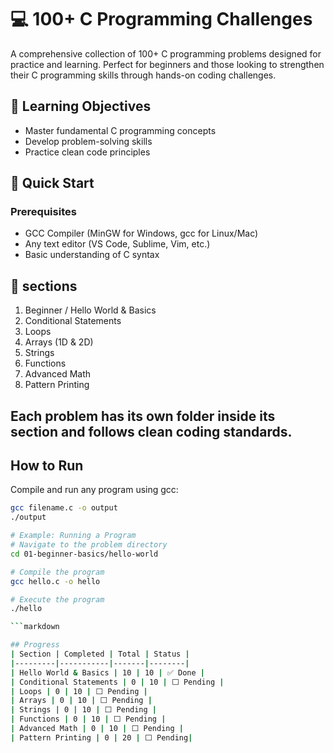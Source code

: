 # 💻 100+ C Programming Challenges 

A comprehensive collection of 100+ C programming problems designed for practice and learning. 
Perfect for beginners and those looking to strengthen their C programming skills through hands-on coding challenges.

## 🎯 Learning Objectives

- Master fundamental C programming concepts
- Develop problem-solving skills
- Practice clean code principles

## 🚀 Quick Start 

### Prerequisites
 - GCC Compiler (MinGW for Windows, gcc for Linux/Mac)
 - Any text editor (VS Code, Sublime, Vim, etc.)
 - Basic understanding of C syntax

## 📂 sections

1. Beginner / Hello World & Basics
2. Conditional Statements
3. Loops
4. Arrays (1D & 2D)
5. Strings
6. Functions
7. Advanced Math
8. Pattern Printing

Each problem has its own folder inside its section and follows clean coding standards.
---

## How to Run
Compile and run any program using gcc:

```bash
gcc filename.c -o output
./output

# Example: Running a Program
# Navigate to the problem directory
cd 01-beginner-basics/hello-world

# Compile the program
gcc hello.c -o hello

# Execute the program
./hello

```markdown

## Progress
| Section | Completed | Total | Status | 
|---------|-----------|-------|--------|
| Hello World & Basics | 10 | 10 | ✅ Done |
| Conditional Statements | 0 | 10 | ⬜ Pending | 
| Loops | 0 | 10 | ⬜ Pending |
| Arrays | 0 | 10 | ⬜ Pending |
| Strings | 0 | 10 | ⬜ Pending |
| Functions | 0 | 10 | ⬜ Pending |
| Advanced Math | 0 | 10 | ⬜ Pending |
| Pattern Printing | 0 | 20 | ⬜ Pending|